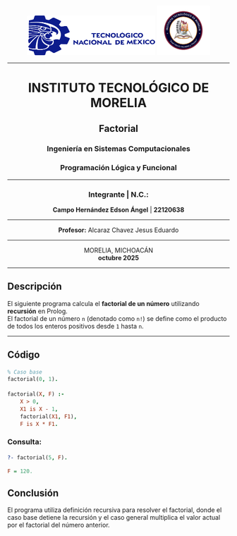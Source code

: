 <div align="center">
<img src="./imgs/logos/tec_mexico.png" width="290" height="90" alt="Tec Morelia Logo">
<img src="./imgs/logos/tec_morelia.png" width="120" alt="Tec Morelia Logo">


---

# INSTITUTO TECNOLÓGICO DE MORELIA  

## Factorial
### Ingeniería en Sistemas Computacionales
### Programación Lógica y Funcional


---

### Integrante | N.C.:
**Campo Hernández Edson Ángel** | **22120638**

---

**Profesor:** Alcaraz Chavez Jesus Eduardo

---

MORELIA, MICHOACÁN  
**octubre 2025**

</div>


<div>


---

##  Descripción
El siguiente programa calcula el **factorial de un número** utilizando **recursión** en Prolog.  
El factorial de un número `n` (denotado como `n!`) se define como el producto de todos los enteros positivos desde `1` hasta `n`.

---

##  Código

```prolog
% Caso base
factorial(0, 1).

factorial(X, F) :-
    X > 0,
    X1 is X - 1,
    factorial(X1, F1),
    F is X * F1.
```
### Consulta:

``` prolog 
?- factorial(5, F).
```
```ini
F = 120.
```


## Conclusión

El programa utiliza definición recursiva para resolver el factorial, donde el caso base detiene la recursión y el caso general multiplica el valor actual por el factorial del número anterior.
